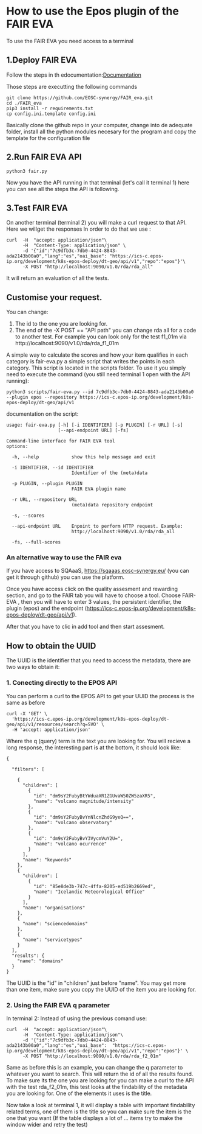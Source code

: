 # How to use the Epos plugin of the FAIR EVA
To use the FAIR EVA you need access to a terminal

## 1.Deploy FAIR EVA
Follow the steps in th edocumentation:[Documentation](https://github.com/EOSC-synergy/FAIR_eva/blob/main/docs/index.md)

Those steps  are executting the following commands
```
git clone https://github.com/EOSC-synergy/FAIR_eva.git
cd ./FAIR_eva
pip3 install -r requirements.txt
cp config.ini.template config.ini
```

Basically clone the github repo in your computer, change into de adequate folder, install all the python modules necesary for the program  and copy the template for the configuration file

## 2.Run FAIR EVA API
```
python3 fair.py
```
Now you have the API running in that terminal (let's call it terminal 1) here you can see all the steps the API is following.


## 3.Test FAIR EVA
On another terminal (terminal 2) you will make a curl request to that API. Here we willget the responses
In order to do that we use :
```
curl  -H  "accept: application/json"\
      -H  "Content-Type: application/json" \
      -d '{"id":"7c9dfb3c-7db0-4424-8843-ada2143b00a0","lang":"es","oai_base": "https://ics-c.epos-ip.org/development/k8s-epos-deploy/dt-geo/api/v1","repo":"epos"}'\
      -X POST "http://localhost:9090/v1.0/rda/rda_all"
```
It will return an evaluation of all the tests.
## Customise your request.

You can change:
1. The id to the one you are looking for.
2. The end of the -X POST == "API path" you can change rda all for a code to another test. For example you can look only for the test f1_01m via http://localhost:9090/v1.0/rda/rda_f1_01m

A simple way to calculate the scores and how your item qualifies in each category is fair-eva.py a simple script that writes the points in each category.
This script is located in the scripts folder.
To use it you simply need to execute the command (you still need terminal 1 open with the API running):
```
python3 scripts/fair-eva.py --id 7c9dfb3c-7db0-4424-8843-ada2143b00a0 --plugin epos --repository https://ics-c.epos-ip.org/development/k8s-epos-deploy/dt-geo/api/v1
```
documentation on the script:
```
usage: fair-eva.py [-h] [-i IDENTIFIER] [-p PLUGIN] [-r URL] [-s]
                   [--api-endpoint URL] [-fs]

Command-line interface for FAIR EVA tool
options:

  -h, --help            show this help message and exit

  -i IDENTIFIER, --id IDENTIFIER
                        Identifier of the (meta)data

  -p PLUGIN, --plugin PLUGIN
                        FAIR EVA plugin name

  -r URL, --repository URL
                        (meta)data repository endpoint

  -s, --scores

  --api-endpoint URL    Enpoint to perform HTTP request. Example:
                        http://localhost:9090/v1.0/rda/rda_all

  -fs, --full-scores
```

### An alternative way to use the FAIR eva
If you have access to SQAaaS, https://sqaaas.eosc-synergy.eu/ (you can get it through github) you can use the platform.

Once you have access click on the quality assesment and rewarding section, and go to the FAIR tab you will have to choose a tool.
Choose FAIR-EVA , then you will have to enter 3 values, the persistent identifier, the plugin (epos) and the endpoint (https://ics-c.epos-ip.org/development/k8s-epos-deploy/dt-geo/api/v1).

After that you have to clic in add tool and then start assesment.


## How to obtain the UUID
The UUID is the identifier that you need to access the metadata, there are two ways to obtain it:

### 1. Conecting directly to the EPOS API

You can perform a curl to the EPOS API to get your UUID the process is the same as before
````
curl -X 'GET' \
  'https://ics-c.epos-ip.org/development/k8s-epos-deploy/dt-geo/api/v1/resources/search?q=SVO' \
  -H 'accept: application/json'
````
Where the q (query) term is the text you are looking for. You will recieve a long response, the interesting part is at the bottom, it should look like:
````
{

  "filters": [

    {
      "children": [
        {
          "id": "dm9sY2FubyBtYWduaXR1ZGUvaW50ZW5zaXR5",
          "name": "volcano magnitude/intensity"
        },
        {
          "id": "dm9sY2FubyBvYnNlcnZhdG9yeQ==",
          "name": "volcano observatory"
        },
        {
          "id": "dm9sY2FubyBvY3VycmVuY2U=",
          "name": "volcano ocurrence"
        }
      ],
      "name": "keywords"
    },
    {
      "children": [
        {
          "id": "85e8de3b-747c-4ffa-8205-ed519b2669ed",
          "name": "Icelandic Meteorological Office"
        }
      ],
      "name": "organisations"
    },
    {
      "name": "sciencedomains"
    },
    {
      "name": "servicetypes"
    }
  ],
  "results": {
    "name": "domains"
  }
}

````

The UUID is the "id" in "children" just before "name".
You may get more than one item, make sure you copy the UUID  of the item you are looking for.


### 2. Using the FAIR EVA q parameter
In terminal 2:
Instead of using the previous comand use:
```
curl  -H  "accept: application/json"\
      -H  "Content-Type: application/json"\
      -d '{"id":"7c9dfb3c-7db0-4424-8843-ada2143b00a0","lang":"es","oai_base":  "https://ics-c.epos-ip.org/development/k8s-epos-deploy/dt-geo/api/v1","repo":"epos"}' \
      -X POST "http://localhost:9090/v1.0/rda/rda_f2_01m"
```
Same as before this is an example, you can change the q parameter to whatever you want to search. This will return the id of all the results found.
To make sure its the one you are looking for you can make a curl to the API with the test  rda_f2_01m, this test looks at the findability of the metadata you are looking for. One of the elements it uses is the title.

Now take a look at terminal 1, it will display a table with important findability related terms, one of them is the title so you can make sure the item is the one that you want
(If the table displays a lot of ... items try to make the window wider and retry the test)
